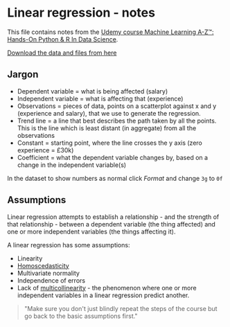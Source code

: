 # Linear regression - notes

This file contains notes from the [Udemy course Machine Learning A-Z™: Hands-On Python & R In Data Science](https://www.udemy.com/machinelearning/).

[Download the data and files from here](https://www.superdatascience.com/machine-learning/)

## Jargon

* Dependent variable = what is being affected (salary)
* Independent variable = what is affecting that (experience)
* Observations = pieces of data, points on a scatterplot against x and y (experience and salary), that we use to generate the regression.
* Trend line = a line that best describes the path taken by all the points. This is the line which is least distant (in aggregate) from all the observations
* Constant = starting point, where the line crosses the y axis (zero experience = £30k)
* Coefficient = what the dependent variable changes by, based on a change in the independent variable(s)

In the dataset to show numbers as normal click *Format* and change `3g` to `0f`

## Assumptions

Linear regression attempts to establish a relationship - and the strength of that relationship - between a dependent variable (the thing affected) and one or more independent variables (the things affecting it).

A linear regression has some assumptions:

* Linearity
* [Homoscedasticity](https://en.wikipedia.org/wiki/Homoscedasticity)
* Multivariate normality
* Independence of errors
* Lack of [multicollinearity](https://en.wikipedia.org/wiki/Multicollinearity) - the phenomenon where one or more independent variables in a linear regression predict another.

> "Make sure you don't just blindly repeat the steps of the course but go back to the basic assumptions first."
